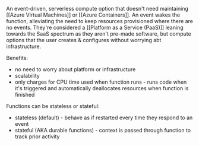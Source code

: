 An event-driven, serverless compute option that doesn't need maintaining [[Azure Virtual Machines]] or [[Azure Containers]]. An event wakes the function, alleviating the need to keep resources provisioned where there are no events. They're considered a [[Platform as a Service (PaaS)]] leaning towards the SaaS spectrum as they aren't pre-made software, but compute options that the user creates & configures without worrying abt infrastructure.

Benefits:
- no need to worry about platform or infrastructure
- scalability
- only charges for CPU time used when function runs - runs code when it's triggered and automatically deallocates resources when function is finished

Functions can be stateless or stateful:
- stateless (default) - behave as if restarted every time they respond to an event
- stateful (AKA durable functions) - context is passed through function to track prior activity